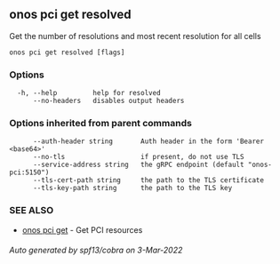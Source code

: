 ## onos pci get resolved

Get the number of resolutions and most recent resolution for all cells

```
onos pci get resolved [flags]
```

### Options

```
  -h, --help         help for resolved
      --no-headers   disables output headers
```

### Options inherited from parent commands

```
      --auth-header string       Auth header in the form 'Bearer <base64>'
      --no-tls                   if present, do not use TLS
      --service-address string   the gRPC endpoint (default "onos-pci:5150")
      --tls-cert-path string     the path to the TLS certificate
      --tls-key-path string      the path to the TLS key
```

### SEE ALSO

* [onos pci get](onos_pci_get.md)	 - Get PCI resources

###### Auto generated by spf13/cobra on 3-Mar-2022
